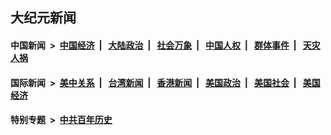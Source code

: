 ## 大纪元新闻

#### 中国新闻 &nbsp;>&nbsp; [中国经济](indexes/ncid283/README.md?06302045) &nbsp;| &nbsp; [大陆政治](indexes/ncid277/README.md?06302045) &nbsp;| &nbsp; [社会万象](indexes/ncid282/README.md?06302045) &nbsp;| &nbsp; [中国人权](indexes/ncid278/README.md?06302045) &nbsp;| &nbsp; [群体事件](indexes/ncid279/README.md?06302045) &nbsp;| &nbsp; [天灾人祸](indexes/ncid280/README.md?06302045)

#### 国际新闻 &nbsp;>&nbsp; [美中关系](indexes/nf1412576/README.md?06302045) &nbsp;| &nbsp; [台湾新闻](indexes/ncid1349361/README.md?06302045) &nbsp;| &nbsp; [香港新闻](indexes/ncid1349362/README.md?06302045) &nbsp;| &nbsp; [美国政治](indexes/ncid1078159/README.md?06302045) &nbsp;| &nbsp; [美国社会](indexes/ncid1078160/README.md?06302045) &nbsp;| &nbsp; [美国经济](indexes/ncid1078158/README.md?06302045)

#### 特别专题 &nbsp;>&nbsp; [中共百年历史](https://github.com/easy2view/epoch-special/blob/master/README.md?06302045)  
